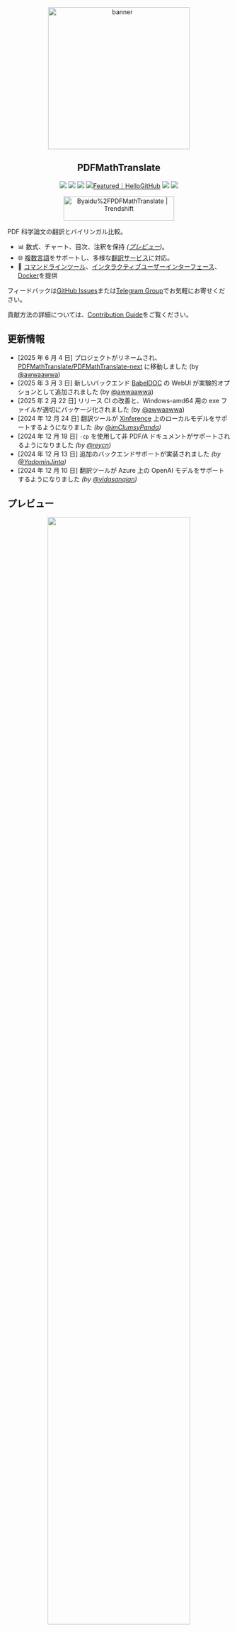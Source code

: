 <div align="center">

<img src="./../../docs/images/banner.png" width="320px"  alt="banner"/>

<h2 id="タイトル">PDFMathTranslate</h2>

<p>
  <!-- PyPI -->
<a href="https://pypi.org/project/pdf2zh-next/">
    <img src="https://img.shields.io/pypi/v/pdf2zh-next"></a>
<a href="https://pepy.tech/projects/pdf2zh-next">
    <img src="https://static.pepy.tech/badge/pdf2zh-next"></a>
<a href="https://hub.docker.com/repository/docker/awwaawwa/pdfmathtranslate-next/tags">
    <img src="https://img.shields.io/docker/pulls/awwaawwa/pdfmathtranslate-next"></a>
<a href="https://hellogithub.com/repository/8ec2cfd3ef744762bf531232fa32bc47" target="_blank"><img src="https://api.hellogithub.com/v1/widgets/recommend.svg?rid=8ec2cfd3ef744762bf531232fa32bc47&claim_uid=JQ0yfeBNjaTuqDU&theme=small" alt="Featured｜HelloGitHub" /></a>
  <!-- <a href="https://gitcode.com/PDFMathTranslate/PDFMathTranslate-next/overview">
    <img src="https://gitcode.com/PDFMathTranslate/PDFMathTranslate-next/star/badge.svg"></a> -->
  <!-- <a href="https://huggingface.co/spaces/reycn/PDFMathTranslate-Docker">
    <img src="https://img.shields.io/badge/%F0%9F%A4%97-Online%20Demo-FF9E0D"></a> -->
  <!-- <a href="https://www.modelscope.cn/studios/AI-ModelScope/PDFMathTranslate"> -->
    <!-- <img src="https://img.shields.io/badge/ModelScope-Demo-blue"></a> -->
  <!-- <a href="https://github.com/PDFMathTranslate/PDFMathTranslate-next/pulls">
    <img src="https://img.shields.io/badge/contributions-welcome-green"></a> -->
<a href="https://t.me/+Z9_SgnxmsmA5NzBl">
    <img src="https://img.shields.io/badge/Telegram-2CA5E0?style=flat-squeare&logo=telegram&logoColor=white"></a>
  <!-- License -->
<a href="./LICENSE">
    <img src="https://img.shields.io/github/license/PDFMathTranslate/PDFMathTranslate-next"></a>
</p>

<a href="https://trendshift.io/repositories/12424" target="_blank"><img src="https://trendshift.io/api/badge/repositories/12424" alt="Byaidu%2FPDFMathTranslate | Trendshift" style="width: 250px; height: 55px;" width="250" height="55"/></a>

</div>

PDF 科学論文の翻訳とバイリンガル比較。

- 📊 数式、チャート、目次、注釈を保持 _([プレビュー](#プレビュー))_。
- 🌐 [複数言語](https://pdf2zh-next.com/supported_languages.html)をサポートし、多様な[翻訳サービス](https://pdf2zh-next.com/advanced/翻訳サービスドキュメント.html)に対応。
- 🤖 [コマンドラインツール](https://pdf2zh-next.com/getting-started/USAGE_commandline.html)、[インタラクティブユーザーインターフェース](https://pdf2zh-next.com/getting-started/USAGE_webui.html)、[Docker](https://pdf2zh-next.com/getting-started/INSTALLATION_docker.html)を提供

フィードバックは[GitHub Issues](https://github.com/PDFMathTranslate/PDFMathTranslate-next/issues)または[Telegram Group](https://t.me/+Z9_SgnxmsmA5NzBl)でお気軽にお寄せください。

貢献方法の詳細については、[Contribution Guide](https://pdf2zh-next.com/community/Contribution-Guide.html)をご覧ください。

<h2 id="updates">更新情報</h2>

- [2025 年 6 月 4 日] プロジェクトがリネームされ、[PDFMathTranslate/PDFMathTranslate-next](https://github.com/PDFMathTranslate/PDFMathTranslate-next) に移動しました (by [@awwaawwa](https://github.com/awwaawwa))
- [2025 年 3 月 3 日] 新しいバックエンド [BabelDOC](https://github.com/funstory-ai/BabelDOC) の WebUI が実験的オプションとして追加されました (by [@awwaawwa](https://github.com/awwaawwa))
- [2025 年 2 月 22 日] リリース CI の改善と、Windows-amd64 用の exe ファイルが適切にパッケージ化されました (by [@awwaawwa](https://github.com/awwaawwa))
- [2024 年 12 月 24 日] 翻訳ツールが [Xinference](https://github.com/xorbitsai/inference) 上のローカルモデルをサポートするようになりました _(by [@imClumsyPanda](https://github.com/imClumsyPanda))_
- [2024 年 12 月 19 日] `-cp` を使用して非 PDF/A ドキュメントがサポートされるようになりました _(by [@reycn](https://github.com/reycn))_
- [2024 年 12 月 13 日] 追加のバックエンドサポートが実装されました _(by [@YadominJinta](https://github.com/YadominJinta))_
- [2024 年 12 月 10 日] 翻訳ツールが Azure 上の OpenAI モデルをサポートするようになりました _(by [@yidasanqian](https://github.com/yidasanqian))_

<h2 id="preview">プレビュー</h2>

<div align="center">
<!-- <img src="./docs/images/preview.gif" width="80%"  alt="preview"/> -->
<img src="https://s.immersivetranslate.com/assets/r2-uploads/images/babeldoc-preview.png" width="80%"/>
</div>

<h2 id="demo">オンラインサービス 🌟</h2>

> [!NOTE]
>
> pdf2zh 2.0 は現在オンラインデモを提供していません

以下のデモのいずれかを使用して、私たちのアプリケーションを試すことができます：

- [v1.x パブリック無料サービス](https://pdf2zh.com/) インストール不要でオンライン利用可能 _(推奨)_
- [Immersive Translate - BabelDOC](https://app.immersivetranslate.com/babel-doc/) 月間 1000 ページまで無料 _(推奨)_
<!-- - [Demo hosted on HuggingFace](https://huggingface.co/spaces/reycn/PDFMathTranslate-Docker)
- [Demo hosted on ModelScope](https://www.modelscope.cn/studios/AI-ModelScope/PDFMathTranslate) without installation. -->

デモの計算リソースは限られているため、乱用は避けてください。

<h2 id="install">インストールと使い方</h2>

### インストール

1. [**Windows EXE**](https://pdf2zh-next.com/getting-started/INSTALLATION_winexe.html) <small>Windows におすすめ</small>
2. [**Docker**](https://pdf2zh-next.com/getting-started/INSTALLATION_docker.html) <small>Linux におすすめ</small>
3. [**uv** (Python パッケージマネージャー)](https://pdf2zh-next.com/getting-started/INSTALLATION_uv.html) <small>macOS におすすめ</small>

---

### 使い方

1. [**WebUI**を使う](https://pdf2zh-next.com/getting-started/USAGE_webui.html)
2. [**Zotero Plugin**を使う](https://github.com/guaguastandup/zotero-pdf2zh) (サードパーティプログラム)
3. [**コマンドライン**を使う](https://pdf2zh-next.com/getting-started/USAGE_commandline.html)

異なるユースケースに対して、当プログラムの使用方法は異なります。詳細は[このページ](./getting-started/getting-started.md)をご覧ください。

<h2 id="usage">高度なオプション</h2>

詳細な説明については、各オプションの完全なリストを記載した[高度な使い方](https://pdf2zh-next.com/advanced/advanced.html)に関するドキュメントをご参照ください。

<h2 id="downstream">二次開発 (APIs)</h2>

> [!NOTE]
>
> 現在、関連するドキュメントは提供されていません。後日追加されますので、今しばらくお待ちください。


<!-- For downstream applications, please refer to our document about [API Details](./docs/APIS.md) for futher information about:

- [Python API](./docs/APIS.md#api-python), how to use the program in other Python programs
- [HTTP API](./docs/APIS.md#api-http), how to communicate with a server with the program installed -->

<h2 id="langcode">言語コード</h2>

必要な言語に翻訳するためのコードがわからない場合は、[このドキュメント](https://pdf2zh-next.com/advanced/Language-Codes.html)を確認してください

<!-- 
<h2 id="todo">TODOs</h2>

- [ ] Parse layout with DocLayNet based models, [PaddleX](https://github.com/PaddlePaddle/PaddleX/blob/17cc27ac3842e7880ca4aad92358d3ef8555429a/paddlex/repo_apis/PaddleDetection_api/object_det/official_categories.py#L81), [PaperMage](https://github.com/allenai/papermage/blob/9cd4bb48cbedab45d0f7a455711438f1632abebe/README.md?plain=1#L102), [SAM2](https://github.com/facebookresearch/sam2)

- [ ] Fix page rotation, table of contents, format of lists

- [ ] Fix pixel formula in old papers

- [ ] Async retry except KeyboardInterrupt

- [ ] Knuth–Plass algorithm for western languages

- [ ] Support non-PDF/A files

- [ ] Plugins of [Zotero](https://github.com/zotero/zotero) and [Obsidian](https://github.com/obsidianmd/obsidian-releases) -->

<h2 id="acknowledgement">謝辞</h2>

- [没入型翻訳](https://immersivetranslate.com) は、このプロジェクトの積極的な貢献者向けに月額 Pro メンバーシップの引き換えコードをスポンサーしています。詳細はこちら：[CONTRIBUTOR_REWARD.md](https://github.com/funstory-ai/BabelDOC/blob/main/docs/CONTRIBUTOR_REWARD.md)

- 1.x バージョン：[Byaidu/PDFMathTranslate](https://github.com/Byaidu/PDFMathTranslate)


- 新しいバックエンド：[BabelDOC](https://github.com/funstory-ai/BabelDOC)

- ドキュメント結合：[PyMuPDF](https://github.com/pymupdf/PyMuPDF)

- ドキュメント解析：[Pdfminer.six](https://github.com/pdfminer/pdfminer.six)

- ドキュメント抽出：[MinerU](https://github.com/opendatalab/MinerU)

- ドキュメントプレビュー: [Gradio PDF](https://github.com/freddyaboulton/gradio-pdf)

- マルチスレッド翻訳：[MathTranslate](https://github.com/SUSYUSTC/MathTranslate)

- レイアウト解析：[DocLayout-YOLO](https://github.com/opendatalab/DocLayout-YOLO)

- ドキュメント標準：[PDF Explained](https://zxyle.github.io/PDF-Explained/), [PDF Cheat Sheets](https://pdfa.org/resource/pdf-cheat-sheets/)

- 多言語フォント：[Go Noto Universal](https://github.com/satbyy/go-noto-universal)

- [Asynchronize](https://github.com/multimeric/Asynchronize/tree/master?tab=readme-ov-file)

- [マルチプロセス対応のリッチロギング](https://github.com/SebastianGrans/Rich-multiprocess-logging/tree/main)

<h2 id="conduct">コードを提出する前に</h2>

pdf2zh をより良くするために、貢献者の積極的な参加を歓迎します。コードを提出する準備が整う前に、[行動規範](https://pdf2zh-next.com/community/CODE_OF_CONDUCT.html)と[貢献ガイド](https://pdf2zh-next.com/community/Contribution-Guide.html)を参照してください。

<h2 id="contrib">貢献者</h2>

<a href="https://github.com/PDFMathTranslate/PDFMathTranslate-next/graphs/contributors">
  <img src="https://opencollective.com/PDFMathTranslate/contributors.svg?width=890&button=false" />
</a>

![Alt](https://repobeats.axiom.co/api/embed/45529651750579e099960950f757449a410477ad.svg "Repobeats analytics image")

<h2 id="star_hist">スター履歴</h2>

<a href="https://star-history.com/#PDFMathTranslate/PDFMathTranslate-next&Date">
 <picture>
   <source media="(prefers-color-scheme: dark)" srcset="https://api.star-history.com/svg?repos=PDFMathTranslate/PDFMathTranslate-next&type=Date&theme=dark" />
   <source media="(prefers-color-scheme: light)" srcset="https://api.star-history.com/svg?repos=PDFMathTranslate/PDFMathTranslate-next&type=Date" />
   <img alt="Star History Chart" src="https://api.star-history.com/svg?repos=PDFMathTranslate/PDFMathTranslate-next&type=Date"/>
</picture>
</a>

<div align="right"> 
<h6><small>このページの一部のコンテンツは GPT によって翻訳されており、エラーが含まれている可能性があります。</small></h6>
